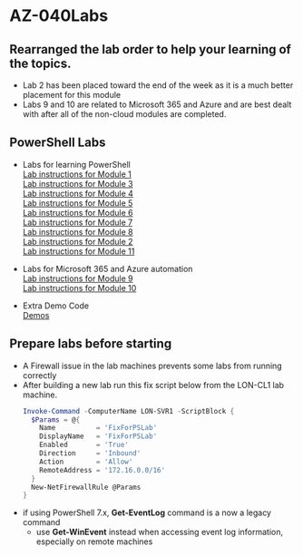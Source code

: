 # AZ-040Labs

## Rearranged the lab order to help your learning of the topics.
- Lab 2 has been placed toward the end of the week as it is a much better placement for this module
- Labs 9 and 10 are related to Microsoft 365 and Azure and are best dealt with after all of the non-cloud modules are completed.

## PowerShell Labs

- Labs for learning PowerShell  
  [Lab instructions for Module 1](PowerShell-Lab-01.md)<br>
  [Lab instructions for Module 3](PowerShell-Lab-03.md)<br>
  [Lab instructions for Module 4](PowerShell-Lab-04.md)<br>
  [Lab instructions for Module 5](PowerShell-Lab-05.md)<br>
  [Lab instructions for Module 6](PowerShell-Lab-06.md)<br>
  [Lab instructions for Module 7](PowerShell-Lab-07.md)<br>
  [Lab instructions for Module 8](PowerShell-Lab-08.md)<br>
  [Lab instructions for Module 2](PowerShell-Lab-02.md)<br>
  [Lab instructions for Module 11](PowerShell-Lab-11.md)<br>

- Labs for Microsoft 365 and Azure automation<br>
  [Lab instructions for Module 9](PowerShell-Lab-09.md)<br>
  [Lab instructions for Module 10](PowerShell-Lab-10.md)<br>
  
- Extra Demo Code<br>
  [Demos](xtraDemos.md#demo-code) <br>  



## Prepare labs before starting 
- A Firewall issue in the lab machines prevents some labs from running correctly
- After building a new lab run this fix script below from the LON-CL1 lab machine.<br> 
   ```PowerShell 
   Invoke-Command -ComputerName LON-SVR1 -ScriptBlock {
     $Params = @{
       Name          = 'FixForPSLab'
       DisplayName   = 'FixForPSLab' 
       Enabled       = 'True' 
       Direction     = 'Inbound' 
       Action        = 'Allow'
       RemoteAddress = '172.16.0.0/16'
     }
     New-NetFirewallRule @Params
   }
   ```
<!-- 
# Forcing the CA to create a CRL - fix bug in DC1 CA
# Define the CA server name
$caServer = "YourCAServerName"

# Define the CA name
$caName = "YourCAName"

# Create the new CRL
Invoke-Expression -Command "certutil -crl"

# Publish the new CRL
Invoke-Expression -Command "certutil -dspublish -f `"$env:windir\System32\CertSrv\CertEnroll\$($caServer)_$($caName).crl`""

Write-Host "New CRL has been created and published."
-->
   
- if using PowerShell 7.x, **Get-EventLog** command is a now a legacy command
  - use **Get-WinEvent** instead when accessing event log information, especially on remote machines
